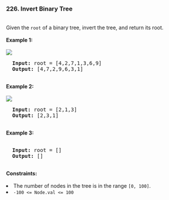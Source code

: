 <h3>226. Invert Binary Tree</h3>
<br>
Given the <code>root</code> of a binary tree, invert the tree, and return its root.<br>
<br>
<b>Example 1:</b><br>
<br>
<img src="https://user-images.githubusercontent.com/74855047/228906677-23f94fc9-be20-43f0-b0de-e72c60cdfdf0.png">
<br>
<pre>
  <strong>Input:</strong> root = [4,2,7,1,3,6,9]
  <strong>Output:</strong> [4,7,2,9,6,3,1]
</pre>
<br>
<b>Example 2:</b><br>
<br>
<img src="https://user-images.githubusercontent.com/74855047/228906837-266b6987-e7ac-4762-9e91-521d4e9b12a6.png">
<br>
<pre>
  <strong>Input:</strong> root = [2,1,3]
  <strong>Output:</strong> [2,3,1]
</pre>
<br>
<b>Example 3:</b><br>
<br>
<pre>
  <strong>Input:</strong> root = []
  <strong>Output:</strong> []
</pre> 
<br>
<b>Constraints:</b><br>
<br>
<li>The number of nodes in the tree is in the range <code>[0, 100]</code>.</li>
<li><code>-100 <= Node.val <= 100</code></li>
